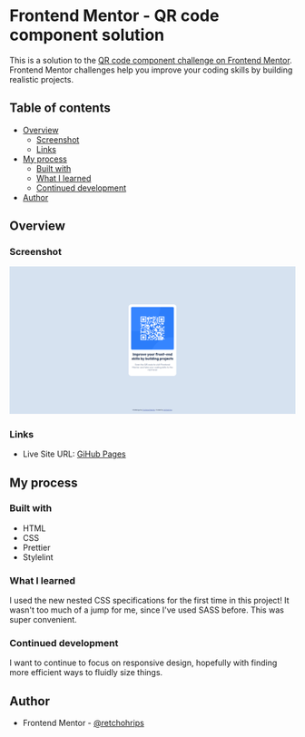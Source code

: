 # Frontend Mentor - QR code component solution

This is a solution to the [QR code component challenge on Frontend Mentor](https://www.frontendmentor.io/challenges/qr-code-component-iux_sIO_H). Frontend Mentor challenges help you improve your coding skills by building realistic projects.

## Table of contents

- [Overview](#overview)
  - [Screenshot](#screenshot)
  - [Links](#links)
- [My process](#my-process)
  - [Built with](#built-with)
  - [What I learned](#what-i-learned)
  - [Continued development](#continued-development)
- [Author](#author)

## Overview

### Screenshot

![](./design/screenshot.png)

### Links

<!-- - Solution URL: [Add solution URL here](https://your-solution-url.com) -->

- Live Site URL: [GiHub Pages](https://retchohrips.github.io/qr-code-component/)

## My process

### Built with

- HTML
- CSS
- Prettier
- Stylelint

### What I learned

I used the new nested CSS specifications for the first time in this project! It wasn't too much of a jump for me, since I've used SASS before. This was super convenient.

### Continued development

I want to continue to focus on responsive design, hopefully with finding more efficient ways to fluidly size things.

## Author

- Frontend Mentor - [@retchohrips](https://www.frontendmentor.io/profile/retchohrips)
